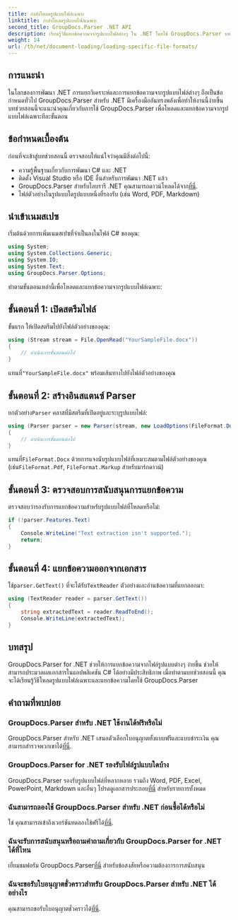```yaml
---
title: กำลังโหลดรูปแบบไฟล์เฉพาะ
linktitle: กำลังโหลดรูปแบบไฟล์เฉพาะ
second_title: GroupDocs.Parser .NET API
description: เรียนรู้วิธีแยกข้อความจากรูปแบบไฟล์ต่างๆ ใน .NET โดยใช้ GroupDocs.Parser บทช่วยสอนทีละขั้นตอนเพื่อการประมวลผลเอกสารอย่างมีประสิทธิภาพ
weight: 14
url: /th/net/document-loading/loading-specific-file-formats/
---
```

## การแนะนำ
ในโลกของการพัฒนา .NET การแยกวิเคราะห์และการแยกข้อความจากรูปแบบไฟล์ต่างๆ ถือเป็นข้อกำหนดทั่วไป GroupDocs.Parser สำหรับ .NET มีเครื่องมืออันทรงพลังเพื่อทำให้งานนี้ง่ายขึ้น บทช่วยสอนนี้จะแนะนำคุณเกี่ยวกับการใช้ GroupDocs.Parser เพื่อโหลดและแยกข้อความจากรูปแบบไฟล์เฉพาะทีละขั้นตอน
## ข้อกำหนดเบื้องต้น
ก่อนที่จะเข้าสู่บทช่วยสอนนี้ ตรวจสอบให้แน่ใจว่าคุณมีสิ่งต่อไปนี้:
- ความรู้พื้นฐานเกี่ยวกับการพัฒนา C# และ .NET
- ติดตั้ง Visual Studio หรือ IDE อื่นสำหรับการพัฒนา .NET แล้ว
-  GroupDocs.Parser สำหรับไลบรารี .NET คุณสามารถดาวน์โหลดได้จาก[ที่นี่](https://releases.groupdocs.com/parser/net/).
- ไฟล์ตัวอย่างในรูปแบบใดรูปแบบหนึ่งที่รองรับ (เช่น Word, PDF, Markdown)

## นำเข้าเนมสเปซ
เริ่มต้นด้วยการเพิ่มเนมสเปซที่จำเป็นลงในไฟล์ C# ของคุณ:
```csharp
using System;
using System.Collections.Generic;
using System.IO;
using System.Text;
using GroupDocs.Parser.Options;
```

ทำตามขั้นตอนเหล่านี้เพื่อโหลดและแยกข้อความจากรูปแบบไฟล์เฉพาะ:
## ขั้นตอนที่ 1: เปิดสตรีมไฟล์
ขั้นแรก ให้เปิดสตรีมไปยังไฟล์ตัวอย่างของคุณ:
```csharp
using (Stream stream = File.OpenRead("YourSampleFile.docx"))
{
    // ดำเนินการขั้นตอนต่อไป
}
```
 แทนที่`"YourSampleFile.docx"` พร้อมเส้นทางไปยังไฟล์ตัวอย่างของคุณ
## ขั้นตอนที่ 2: สร้างอินสแตนซ์ Parser
 ยกตัวอย่าง`Parser` คลาสที่มีสตรีมที่เปิดอยู่และระบุรูปแบบไฟล์:
```csharp
using (Parser parser = new Parser(stream, new LoadOptions(FileFormat.Docx)))
{
    // ดำเนินการขั้นตอนต่อไป
}
```
 แทนที่`FileFormat.Docx` ด้วยการแจงนับรูปแบบไฟล์ที่เหมาะสมตามไฟล์ตัวอย่างของคุณ (เช่น`FileFormat.Pdf`, `FileFormat.Markup` สำหรับมาร์กดาวน์)
## ขั้นตอนที่ 3: ตรวจสอบการสนับสนุนการแยกข้อความ
ตรวจสอบว่ารองรับการแยกข้อความสำหรับรูปแบบไฟล์ที่โหลดหรือไม่:
```csharp
if (!parser.Features.Text)
{
    Console.WriteLine("Text extraction isn't supported.");
    return;
}
```
## ขั้นตอนที่ 4: แยกข้อความออกจากเอกสาร
 ใช้`parser.GetText()` ที่จะได้รับ`TextReader` ตัวอย่างและอ่านข้อความที่แยกออกมา:
```csharp
using (TextReader reader = parser.GetText())
{
    string extractedText = reader.ReadToEnd();
    Console.WriteLine(extractedText);
}
```

## บทสรุป
GroupDocs.Parser for .NET ช่วยให้การแยกข้อความจากไฟล์รูปแบบต่างๆ ง่ายขึ้น ช่วยให้สามารถประมวลผลเอกสารในแอปพลิเคชัน C# ได้อย่างมีประสิทธิภาพ เมื่อทำตามบทช่วยสอนนี้ คุณจะได้เรียนรู้วิธีโหลดรูปแบบไฟล์เฉพาะและแยกข้อความโดยใช้ GroupDocs.Parser

## คำถามที่พบบ่อย
### GroupDocs.Parser สำหรับ .NET ใช้งานได้ฟรีหรือไม่
GroupDocs.Parser สำหรับ .NET เสนอตัวเลือกใบอนุญาตทั้งแบบฟรีและแบบชำระเงิน คุณสามารถสำรวจพวกเขาได้[ที่นี่](https://purchase.groupdocs.com/buy).
### GroupDocs.Parser for .NET รองรับไฟล์รูปแบบใดบ้าง
 GroupDocs.Parser รองรับรูปแบบไฟล์ที่หลากหลาย รวมถึง Word, PDF, Excel, PowerPoint, Markdown และอื่นๆ โปรดดูเอกสารประกอบ[ที่นี่](https://tutorials.groupdocs.com/parser/net/) สำหรับรายการทั้งหมด
### ฉันสามารถลองใช้ GroupDocs.Parser สำหรับ .NET ก่อนซื้อได้หรือไม่
 ใช่ คุณสามารถเข้าถึงเวอร์ชันทดลองใช้ฟรีได้[ที่นี่](https://releases.groupdocs.com/).
### ฉันจะรับการสนับสนุนหรือถามคำถามเกี่ยวกับ GroupDocs.Parser for .NET ได้ที่ไหน
 เยี่ยมชมฟอรัม GroupDocs.Parser[ที่นี่](https://forum.groupdocs.com/c/parser/17) สำหรับข้อสงสัยหรือความต้องการการสนับสนุน
### ฉันจะขอรับใบอนุญาตชั่วคราวสำหรับ GroupDocs.Parser สำหรับ .NET ได้อย่างไร
 คุณสามารถขอรับใบอนุญาตชั่วคราวได้[ที่นี่](https://purchase.groupdocs.com/temporary-license/).